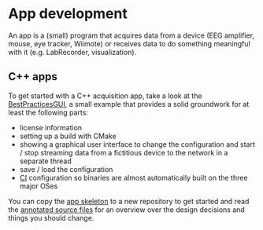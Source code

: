 # App development

An app is a (small) program that acquires data from a device (EEG amplifier,
mouse, eye tracker, Wiimote) or receives data to do something meaningful with
it (e.g. LabRecorder, visualization).

## C++ apps

To get started with a C++ acquisition app, take a look at the
[BestPracticesGUI](https://github.com/labstreaminglayer/App-BestPracticesGUI/),
a small example that provides a solid groundwork for at least the following
parts:

- license information
- setting up a build with CMake
- showing a graphical user interface to change the configuration and start /
  stop streaming data from a fictitious device to the network in a separate
  thread
- save / load the configuration
- [CI](CI.md) configuration so binaries are almost automatically built on the
  three major OSes

You can copy the [app skeleton](https://github.com/labstreaminglayer/App-BestPracticesGUI/tree/master/appskeleton)
to a new repository to get started and read the
[annotated source files](https://github.com/labstreaminglayer/App-BestPracticesGUI/tree/master/doc)
for an overview over the design decisions and things you should change.


